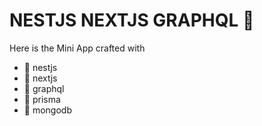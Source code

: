 # NESTJS NEXTJS GRAPHQL 🚀

Here is the Mini App crafted with

- 🚀 nestjs
- 🚀 nextjs
- 🚀 graphql
- 🚀 prisma
- 🚀 mongodb
